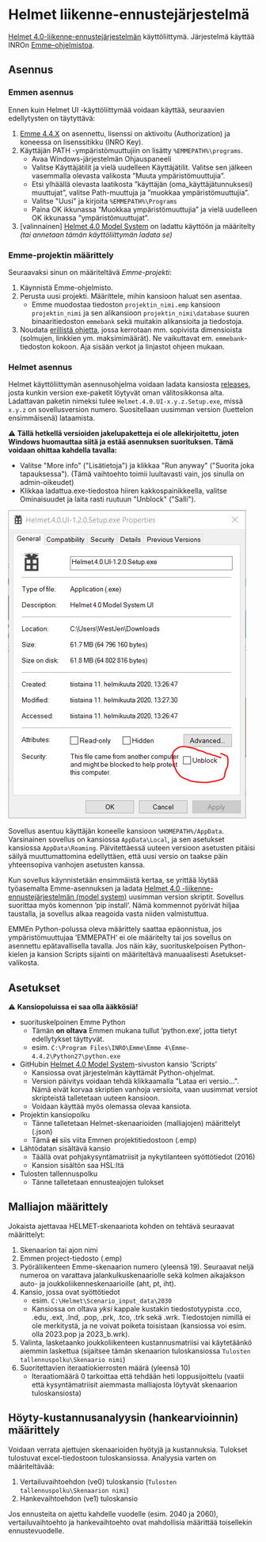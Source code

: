 # Helmet liikenne-ennustejärjestelmä

[Helmet 4.0-liikenne-ennustejärjestelmän](https://github.com/HSLdevcom/helmet-model-system) käyttöliittymä. 
Järjestelmä käyttää INROn [Emme–ohjelmistoa](https://www.inrosoftware.com/en/products/emme/).

## Asennus

### Emmen asennus

Ennen kuin Helmet UI -käyttöliittymää voidaan käyttää, seuraavien edellytysten on täytyttävä:

1.	[Emme 4.4.X](https://www.inrosoftware.com/en/products/emme/) on asennettu, lisenssi on aktivoitu (Authorization) 
   ja koneessa on lisenssitikku (INRO Key).
2.	Käyttäjän PATH -ympäristömuuttujiin on lisätty `%EMMEPATH%\programs`.
    -	Avaa Windows-järjestelmän Ohjauspaneeli
    -	Valitse Käyttäjätilit ja vielä uudelleen Käyttäjätilit. Valitse sen jälkeen vasemmalla olevasta valikosta ”Muuta ympäristömuuttujia”.
    -	Etsi ylhäällä olevasta laatikosta ”käyttäjän (oma_käyttäjätunnuksesi) muuttujat”, valitse Path-muuttuja ja ”muokkaa ympäristömuuttujia”.
    -	Valitse "Uusi" ja kirjoita `%EMMEPATH%\Programs`
    -	Paina OK ikkunassa ”Muokkaa ympäristömuuttujia” ja vielä uudelleen OK ikkunassa ”ympäristömuuttujat”.
3.	[valinnainen] [Helmet 4.0 Model System](https://github.com/HSLdevcom/helmet-model-system) on ladattu käyttöön ja määritelty 
   _(tai annetaan tämän käyttöliittymän ladata se)_

### Emme-projektin määrittely

Seuraavaksi sinun on määriteltävä *Emme-projekti*:

1. Käynnistä Emme-ohjelmisto.
2. Perusta uusi projekti. Määrittele, mihin kansioon haluat sen asentaa. 
   - Emme muodostaa tiedoston `projektin_nimi.emp` kansioon `projektin_nimi` ja sen alikansioon 
     `projektin_nimi\database` suuren binaaritiedoston `emmebank` sekä muitakin alikansioita ja tiedostoja.
3. Noudata [erillistä ohjetta](sijopankki.md), jossa kerrotaan mm. sopivista dimensioista (solmujen, linkkien ym. maksimimäärät). 
   Ne vaikuttavat em. `emmebank`-tiedoston kokoon. Aja sisään verkot ja linjastot ohjeen mukaan.

### Helmet asennus

Helmet käyttöliittymän asennusohjelma voidaan ladata kansiosta [releases](https://github.com/HSLdevcom/helmet-ui/releases), 
josta kunkin version exe-paketit löytyvät oman välitosikkonsa alta. Ladattavan paketin nimeksi tulee `Helmet.4.0.UI-x.y.z.Setup.exe`, 
missä `x.y.z` on sovellusversion numero. Suositellaan uusimman version (luettelon ensimmäisenä) lataamista.

:warning: **Tällä hetkellä versioiden jakelupaketteja ei ole allekirjoitettu, joten Windows huomauttaa siitä ja estää asennuksen suorituksen. 
Tämä voidaan ohittaa kahdella tavalla:**
- Valitse "More info" ("Lisätietoja") ja klikkaa "Run anyway" ("Suorita joka tapauksessa"). (Tämä vaihtoehto toimii luultavasti vain, jos sinulla on admin-oikeudet)
- Klikkaa ladattua.exe-tiedostoa hiiren kakkospainikkeella, valitse Ominaisuudet ja laita rasti ruutuun "Unblock" ("Salli").

![Unblock](unblock.png)
 
Sovellus asentuu käyttäjän koneelle kansioon `%HOMEPATH%/AppData`. Varsinainen sovellus on kansiossa `AppData\Local`, ja sen asetukset 
kansiossa `AppData\Roaming`. Päivitettäessä uuteen versioon asetusten pitäisi säilyä muuttumattomina edellyttäen, että uusi versio 
on taakse päin yhteensopiva vanhojen asetusten kanssa.

Kun sovellus käynnistetään ensimmäistä kertaa, se yrittää löytää työasemalta Emme-asennuksen ja ladata 
[Helmet 4.0 -liikenne-ennustejärjestelmän (model system)](https://github.com/HSLdevcom/helmet-model-system) 
uusimman version skriptit. Sovellus suorittaa myös komennon ’pip install’. 
Nämä kommennot pyörivät hiljaa taustalla, ja sovellus alkaa reagoida vasta niiden valmistuttua.

EMMEn Python-polussa oleva määrittely saattaa epäonnistua, 
jos ympäristömuuttujaa ’EMMEPATH’ ei ole määritelty tai jos sovellus on asennettu epätavallisella tavalla. Jos näin käy, suorituskelpoisen 
Python-kielen ja kansion Scripts sijainti on määriteltävä manuaalisesti Asetukset-valikosta.

## Asetukset

:warning: **Kansiopoluissa ei saa olla ääkkösiä!**

- suorituskelpoinen Emme Python 
  - Tämän **on oltava** Emmen mukana tullut ’python.exe’, jotta tietyt edellytykset täyttyvät.
  - esim. `C:\Program Files\INRO\Emme\Emme 4\Emme-4.4.2\Python27\python.exe`
- GitHubin [Helmet 4.0 Model System](https://github.com/HSLdevcom/helmet-model-system)-sivuston kansio ’Scripts’
  - Kansiossa ovat järjestelmän käyttämät Python-ohjelmat.
  - Version päivitys voidaan tehdä klikkaamalla "Lataa eri versio...". Nämä eivät korvaa skriptien vanhoja versioita, 
  vaan uusimmat versiot skripteistä talletetaan uuteen kansioon.
  - Voidaan käyttää myös olemassa olevaa kansiota.
- Projektin kansiopolku
  - Tänne talletetaan Helmet-skenaarioiden (malliajojen) määrittelyt (.json)
  - Tämä **ei** siis viita Emmen projektitiedostoon (.emp)
- Lähtödatan sisältävä kansio
  - Täällä ovat pohjakysyntämatriisit ja nykytilanteen syöttötiedot (2016)
  - Kansion sisältön saa HSL:ltä
- Tulosten tallennuspolku
  - Tänne talletetaan ennusteajojen tulokset

## Malliajon määrittely

Jokaista ajettavaa HELMET-skenaariota kohden on tehtävä seuraavat määrittelyt:

1.	Skenaarion tai ajon nimi
2.	Emmen project-tiedosto (.emp)
3.	Pyöräliikenteen Emme-skenaarion numero (yleensä 19). Seuraavat neljä numeroa on varattava jalankulkuskenaariolle sekä 
   kolmen aikajakson auto- ja joukkoliikenneskenaarioille (aht, pt, iht).
4.	Kansio, jossa ovat syöttötiedot
    - esim. `C:\Helmet\Scenario_input_data\2030`
    - Kansiossa on oltava *yksi* kappale kustakin tiedostotyypista .cco, .edu, .ext, .lnd, .pop, .prk, .tco, .trk sekä .wrk. 
      Tiedostojen nimillä ei ole merkitystä, ja ne voivat poiketa toisistaan (kansiossa voi esim. olla 2023.pop ja 2023_b.wrk).
5.	Valinta, lasketaanko joukkoliikenteen kustannusmatriisi vai käytetäänkö aiemmin laskettua 
   (sijaitsee tämän skenaarion tuloskansiossa `Tulosten tallennuspolku\Skenaario nimi`)
6.	Suoritettavien iteraatiokierrosten määrä (yleensä 10)
    - Iteraatiomäärä 0 tarkoittaa että tehdään heti loppusijoittelu
      (vaatii että kysyntämatriisit aiemmasta malliajosta löytyvät skenaarion tuloskansiosta)

## Höyty-kustannusanalyysin (hankearvioinnin) määrittely

Voidaan verrata ajettujen skenaarioiden hyötyjä ja kustannuksia. Tulokset tulostuvat excel-tiedostoon tuloskansiossa. Analyysia varten on määriteltävää:

1. Vertailuvaihtoehdon (ve0) tuloskansio (`Tulosten tallennuspolku\Skenaarion nimi`)
2. Hankevaihtoehdon (ve1) tuloskansio

Jos ennusteita on ajettu kahdelle vuodelle (esim. 2040 ja 2060), vertailuvaihtoehto ja hankevaihtoehto ovat mahdollisia määrittää toisellekin ennustevuodelle.
